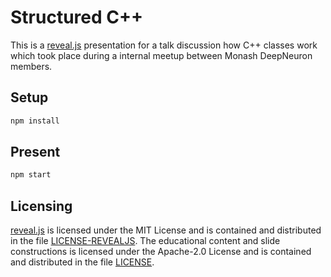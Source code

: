 # Structured C++

This is a [reveal.js] presentation for a talk discussion how C++ classes work which took place during a internal meetup between Monash DeepNeuron members.

## Setup

```sh
npm install
```

## Present

```sh
npm start
```

## Licensing

[reveal.js] is licensed under the MIT License and is contained and distributed in the file [LICENSE-REVEALJS]. The educational content and slide constructions is licensed under the Apache-2.0 License and is contained and distributed in the file [LICENSE].

[reveal.js]: https://reveal.js
[LICENSE-REVEALJS]: ./LICENSE-REVEALJS
[LICENSE]: ./LICENSE
